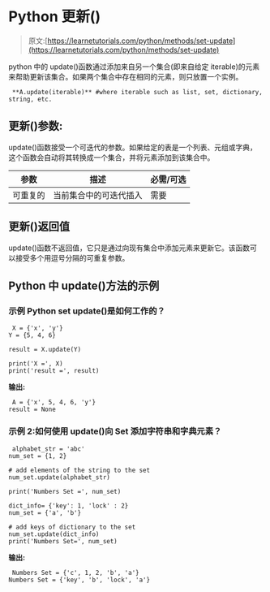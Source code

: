 # Python 更新()

> 原文:[https://learnetutorials.com/python/methods/set-update](https://learnetutorials.com/python/methods/set-update)

python 中的 update()函数通过添加来自另一个集合(即来自给定 iterable)的元素来帮助更新该集合。如果两个集合中存在相同的元素，则只放置一个实例。

```
 **A.update(iterable)** #where iterable such as list, set, dictionary, string, etc. 

```

## 更新()参数:

update()函数接受一个可迭代的参数。如果给定的表是一个列表、元组或字典，这个函数会自动将其转换成一个集合，并将元素添加到该集合中。

| 参数 | 描述 | 必需/可选 |
| --- | --- | --- |
| 可重复的 | 当前集合中的可迭代插入 | 需要 |

## 更新()返回值

update()函数不返回值，它只是通过向现有集合中添加元素来更新它。该函数可以接受多个用逗号分隔的可重复参数。

## Python 中 update()方法的示例

### 示例 Python set update()是如何工作的？

```
 X = {'x', 'y'}
Y = {5, 4, 6}

result = X.update(Y)

print('X =', X)
print('result =', result) 

```

**输出:**

```
 A = {'x', 5, 4, 6, 'y'}
result = None 
```

### 示例 2:如何使用 update()向 Set 添加字符串和字典元素？

```
 alphabet_str = 'abc'
num_set = {1, 2}

# add elements of the string to the set
num_set.update(alphabet_str)

print('Numbers Set =', num_set)

dict_info= {'key': 1, 'lock' : 2}
num_set = {'a', 'b'}

# add keys of dictionary to the set
num_set.update(dict_info)
print('Numbers Set=', num_set) 

```

**输出:**

```
 Numbers Set = {'c', 1, 2, 'b', 'a'}
Numbers Set = {'key', 'b', 'lock', 'a'} 
```